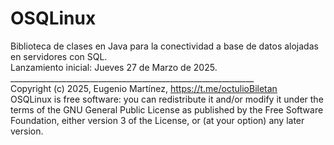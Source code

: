 # OSQLinux
Biblioteca de clases en Java para la conectividad a base de datos alojadas en servidores con SQL.<br>
Lanzamiento inicial: Jueves 27 de Marzo de 2025.<br>
_____________________________________________________________<br>
Copyright (c) 2025, Eugenio Martínez, https://t.me/octulioBiletan<br>
OSQLinux is free software: you can redistribute it and/or modify it under the terms of the GNU General Public License as published by the Free Software Foundation, either version 3 of the License, or (at your option) any later version.<br>
